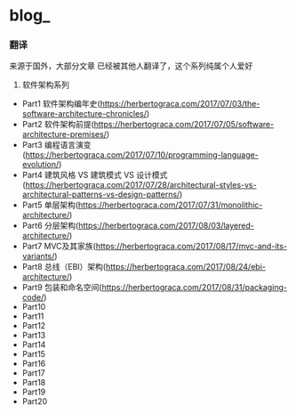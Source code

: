# blog_
### 翻译
来源于国外，大部分文章 已经被其他人翻译了，这个系列纯属个人爱好
1. 软件架构系列
* Part1 软件架构编年史(https://herbertograca.com/2017/07/03/the-software-architecture-chronicles/)
* Part2 软件架构前提(https://herbertograca.com/2017/07/05/software-architecture-premises/)
* Part3 编程语言演变(https://herbertograca.com/2017/07/10/programming-language-evolution/)
* Part4 建筑风格 VS 建筑模式 VS 设计模式(https://herbertograca.com/2017/07/28/architectural-styles-vs-architectural-patterns-vs-design-patterns/)
* Part5 单层架构(https://herbertograca.com/2017/07/31/monolithic-architecture/)
* Part6 分层架构(https://herbertograca.com/2017/08/03/layered-architecture/)
* Part7 MVC及其家族(https://herbertograca.com/2017/08/17/mvc-and-its-variants/)
* Part8 总线（EBI）架构(https://herbertograca.com/2017/08/24/ebi-architecture/)
* Part9 包装和命名空间(https://herbertograca.com/2017/08/31/packaging-code/)
* Part10 
* Part11
* Part12
* Part13
* Part14
* Part15
* Part16
* Part17
* Part18
* Part19
* Part20
